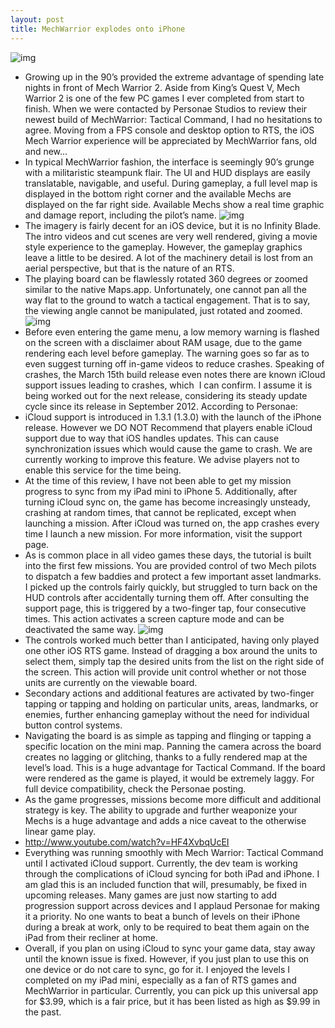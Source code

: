 ```yaml
---
layout: post
title: MechWarrior explodes onto iPhone
---
```

![img](http://media.idownloadblog.com/wp-content/uploads/2013/03/MechWarrior-Splash-Logo.png)
* Growing up in the 90’s provided the extreme advantage of spending late nights in front of Mech Warrior 2. Aside from King’s Quest V, Mech Warrior 2 is one of the few PC games I ever completed from start to finish. When we were contacted by Personae Studios to review their newest build of MechWarrior: Tactical Command, I had no hesitations to agree. Moving from a FPS console and desktop option to RTS, the iOS Mech Warrior experience will be appreciated by MechWarrior fans, old and new…
* In typical MechWarrior fashion, the interface is seemingly 90’s grunge with a militaristic steampunk flair. The UI and HUD displays are easily translatable, navigable, and useful. During gameplay, a full level map is displayed in the bottom right corner and the available Mechs are displayed on the far right side. Available Mechs show a real time graphic and damage report, including the pilot’s name.
![img](http://media.idownloadblog.com/wp-content/uploads/2013/03/MechWarrior-UI.png)
* The imagery is fairly decent for an iOS device, but it is no Infinity Blade. The intro videos and cut scenes are very well rendered, giving a movie style experience to the gameplay. However, the gameplay graphics leave a little to be desired. A lot of the machinery detail is lost from an aerial perspective, but that is the nature of an RTS.
* The playing board can be flawlessly rotated 360 degrees or zoomed similar to the native Maps.app. Unfortunately, one cannot pan all the way flat to the ground to watch a tactical engagement. That is to say, the viewing angle cannot be manipulated, just rotated and zoomed.
![img](http://media.idownloadblog.com/wp-content/uploads/2013/03/MechWarrior-Gameplay.png)
* Before even entering the game menu, a low memory warning is flashed on the screen with a disclaimer about RAM usage, due to the game rendering each level before gameplay. The warning goes so far as to even suggest turning off in-game videos to reduce crashes. Speaking of crashes, the March 15th build release even notes there are known iCloud support issues leading to crashes, which  I can confirm. I assume it is being worked out for the next release, considering its steady update cycle since its release in September 2012. According to Personae:
* iCloud support is introduced in 1.3.1 (1.3.0) with the launch of the iPhone release. However we DO NOT Recommend that players enable iCloud support due to way that iOS handles updates. This can cause synchronization issues which would cause the game to crash. We are currently working to improve this feature. We advise players not to enable this service for the time being.
* At the time of this review, I have not been able to get my mission progress to sync from my iPad mini to iPhone 5. Additionally, after turning iCloud sync on, the game has become increasingly unsteady, crashing at random times, that cannot be replicated, except when launching a mission. After iCloud was turned on, the app crashes every time I launch a new mission. For more information, visit the support page.
* As is common place in all video games these days, the tutorial is built into the first few missions. You are provided control of two Mech pilots to dispatch a few baddies and protect a few important asset landmarks. I picked up the controls fairly quickly, but struggled to turn back on the HUD controls after accidentally turning them off. After consulting the support page, this is triggered by a two-finger tap, four consecutive times. This action activates a screen capture mode and can be deactivated the same way.
![img](http://media.idownloadblog.com/wp-content/uploads/2013/03/MechWarrior-iPhone.png)
* The controls worked much better than I anticipated, having only played one other iOS RTS game. Instead of dragging a box around the units to select them, simply tap the desired units from the list on the right side of the screen. This action will provide unit control whether or not those units are currently on the viewable board.
* Secondary actions and additional features are activated by two-finger tapping or tapping and holding on particular units, areas, landmarks, or enemies, further enhancing gameplay without the need for individual button control systems.
* Navigating the board is as simple as tapping and flinging or tapping a specific location on the mini map. Panning the camera across the board creates no lagging or glitching, thanks to a fully rendered map at the level’s load. This is a huge advantage for Tactical Command. If the board were rendered as the game is played, it would be extremely laggy. For full device compatibility, check the Personae posting.
* As the game progresses, missions become more difficult and additional strategy is key. The ability to upgrade and further weaponize your Mechs is a huge advantage and adds a nice caveat to the otherwise linear game play.
* http://www.youtube.com/watch?v=HF4XvbqUcEI
* Everything was running smoothly with Mech Warrior: Tactical Command until I activated iCloud support. Currently, the dev team is working through the complications of iCloud syncing for both iPad and iPhone. I am glad this is an included function that will, presumably, be fixed in upcoming releases. Many games are just now starting to add progression support across devices and I applaud Personae for making it a priority. No one wants to beat a bunch of levels on their iPhone during a break at work, only to be required to beat them again on the iPad from their recliner at home.
* Overall, if you plan on using iCloud to sync your game data, stay away until the known issue is fixed. However, if you just plan to use this on one device or do not care to sync, go for it. I enjoyed the levels I completed on my iPad mini, especially as a fan of RTS games and MechWarrior in particular. Currently, you can pick up this universal app for $3.99, which is a fair price, but it has been listed as high as $9.99 in the past.

